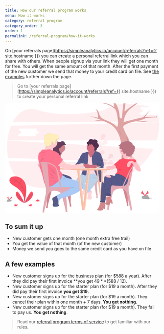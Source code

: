 ```yaml
---
title: How our referral program works
menu: How it works
category: referral program
category_order: 3
order: 1
permalink: /referral-program/how-it-works
---
```


On [your referrals page](https://simpleanalytics.io/account/referrals?ref={{ site.hostname }}) you can create a personal referral link which you can share with others. When people signup via your link they will get one month for free. You will get the same amount of that month. After the first payment of the new customer we send that money to your credit card on file. See [the examples](#a-few-examples) further down the page.

> Go to [your referrals page](https://simpleanalytics.io/account/referrals?ref={{ site.hostname }}) to create your personal referral link

<img class="undraw-svg" src="/images/undraw-hang-out.svg" alt="">

## To sum it up

- New customer gets one month (one month extra free trail)
- You get the value of that month (of the new customer)
- Money we send you goes to the same credit card as you have on file

## A few examples

- New customer signs up for the business plan (for $588 a year).
  After they did pay their first invoice **you get $49** ($588 / 12).
- New customer signs up for the starter plan (for $19 a month).
  After they did pay their first invoice **you get $19**.
- New customer signs up for the starter plan (for $19 a month).
  They cancel their plan within one month + 7 days. **You get nothing**.
- New customer signs up for the starter plan (for $19 a month).
  They fail to pay us. **You get nothing**.

> Read our [referral program terms of service](/referral-program/terms-of-service) to get familiar with our rules.

